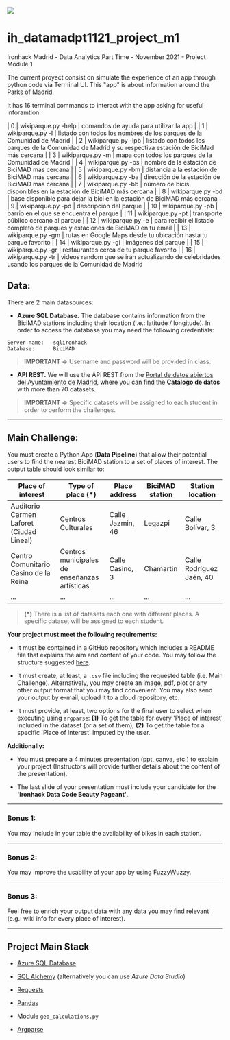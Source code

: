 <p align="left"><img src="https://cdn-images-1.medium.com/max/184/1*2GDcaeYIx_bQAZLxWM4PsQ@2x.png"></p>

# __ih_datamadpt1121_project_m1__

Ironhack Madrid - Data Analytics Part Time - November 2021 - Project Module 1

The current proyect consist on simulate the experience of an app through python code via Terminal UI. This "app" is about information around the Parks of Madrid.

It has 16 terminal commands to interact with the app asking for useful inforamtion:

|  0 | wikiparque.py -help | comandos de ayuda para utilizar la app                                                                  |
|  1 | wikiparque.py -l    | listado con todos los nombres de los parques de la Comunidad de Madrid                                  |
|  2 | wikiparque.py -lpb  | listado con todos los parques de la Comunidad de Madrid y su respectiva estación de BiciMad más cercana |
|  3 | wikiparque.py -m    | mapa con todos los parques de la Comunidad de Madrid                                                    |
|  4 | wikiparque.py -bs   | nombre de la estación de BiciMAD más cercana                                                            |
|  5 | wikiparque.py -bm   | distancia a la estación de BiciMAD más cercana                                                          |
|  6 | wikiparque.py -ba   | dirección de la estación de BiciMAD más cercana                                                         |
|  7 | wikiparque.py -bb   | número de bicis disponibles en la estación de BiciMAD más cercana                                       |
|  8 | wikiparque.py -bd   | base disponible para dejar la bici en la estación de BiciMAD más cercana                                |
|  9 | wikiparque.py -pd   | descripción del parque                                                                                  |
| 10 | wikiparque.py -pb   | barrio en el que se encuentra el parque                                                                 |
| 11 | wikiparque.py -pt   | transporte público cercano al parque                                                                    |
| 12 | wikiparque.py -e    | para recibir el listado completo de parques y estaciones de BiciMAD en tu email                         |
| 13 | wikiparque.py -gm   | rutas en Google Maps desde tu ubicación hasta tu parque favorito                                        |
| 14 | wikiparque.py -gi   | imágenes del parque                                                                                     |
| 15 | wikiparque.py -gr   | restaurantes cerca de tu parque favorito                                                                |
| 16 | wikiparque.py -tr   | videos random que se irán actualizando de celebridades usando los parques de la Comunidad de Madrid

## **Data:**

There are 2 main datasources:

- **Azure SQL Database.** The database contains information from the BiciMAD stations including their location (i.e.: latitude / longitude). In order to access the database you may need the following credentials:
```
Server name:   sqlironhack
Database:      BiciMAD
```
> __IMPORTANT =>__ Username and password will be provided in class.


- **API REST.** We will use the API REST from the [Portal de datos abiertos del Ayuntamiento de Madrid](https://datos.madrid.es/nuevoMadrid/swagger-ui-master-2.2.10/dist/index.html?url=/egobfiles/api.datos.madrid.es.json#/), where you can find the __Catálogo de datos__ with more than 70 datasets.

> __IMPORTANT =>__ Specific datasets will be assigned to each student in order to perform the challenges.


---

## **Main Challenge:**

You must create a Python App (**Data Pipeline**) that allow their potential users to find the nearest BiciMAD station to a set of places of interest. The output table should look similar to:

| Place of interest | Type of place (*) | Place address | BiciMAD station | Station location |
|---------|----------|-------|------------|----------|
| Auditorio Carmen Laforet (Ciudad Lineal)   | Centros Culturales | Calle Jazmin, 46 | Legazpi | Calle Bolívar, 3 |
| Centro Comunitario Casino de la Reina | Centros municipales de enseñanzas artísticas | Calle Casino, 3 | Chamartin | Calle Rodríguez Jaén, 40 |
| ...     | ...            | ...        | ...      | ...        |
> __(*)__ There is a list of datasets each one with different places. A specific dataset will be assigned to each student. 


**Your project must meet the following requirements:**

- It must be contained in a GitHub repository which includes a README file that explains the aim and content of your code. You may follow the structure suggested [here](https://github.com/potacho/data-project-template).

- It must create, at least, a `.csv` file including the requested table (i.e. Main Challenge). Alternatively, you may create an image, pdf, plot or any other output format that you may find convenient. You may also send your output by e-mail, upload it to a cloud repository, etc. 

- It must provide, at least, two options for the final user to select when executing using `argparse`: **(1)** To get the table for every 'Place of interest' included in the dataset (or a set of them), **(2)** To get the table for a specific 'Place of interest' imputed by the user.

**Additionally:**

- You must prepare a 4 minutes presentation (ppt, canva, etc.) to explain your project (Instructors will provide further details about the content of the presentation).

- The last slide of your presentation must include your candidate for the **'Ironhack Data Code Beauty Pageant'**. 


---

### **Bonus 1:**

You may include in your table the availability of bikes in each station.

---

### **Bonus 2:**

You may improve the usability of your app by using [FuzzyWuzzy](https://pypi.org/project/fuzzywuzzy/).

---

### **Bonus 3:**

Feel free to enrich your output data with any data you may find relevant (e.g.: wiki info for every place of interest).

--- 

## **Project Main Stack**

- [Azure SQL Database](https://portal.azure.com/)

- [SQL Alchemy](https://docs.sqlalchemy.org/en/13/intro.html) (alternatively you can use _Azure Data Studio_)

- [Requests](https://requests.readthedocs.io/)

- [Pandas](https://pandas.pydata.org/pandas-docs/stable/reference/index.html)

- Module `geo_calculations.py`

- [Argparse](https://docs.python.org/3.7/library/argparse.html)












 


 

